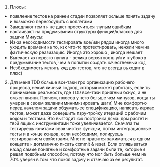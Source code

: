 1) Плюсы: 
- появление тестов на ранней стадии позволяет больше понять задачу и возможно переобсудить с коллегами
- Замедляют темп и не дают просочиться глупым ошибкам
- настаивают на продумывании структуры функций/классов для задачи
Минусы:
- Из-за необходимости тестировать все/или рядом иногда много уходить времени на то, как что-то протестировать,
нежели чем на фактическую реализацию. Иногда это хорошо , иногда мешает
- Вытекает из первого пункта - велика вероятность уйти глубоко в придумывание тестов, чем в попытки создать
качественный код
- Необходимость менять код для тестов, что не всегда выходит в плюс)

2) Для меня TDD больше все-таки про организацию рабочего процесса, некий личный подход, который может работать,
если ты принимаешь реальность, где TDD все-таки приятный бонус, а не смысл жизни.
Причем, плюсов у него больше чем минусов, когда ты умерен в своем желании минимизировать шаги)
Мне комфортно перед началом задачи обдумать ее спецификацию, написать каркас тестов, может даже совершить пару-тройку
итераций с рабочим кодом и тестами. Это выглядит как постройка дома: дом растет и твой ящик с инструментами тоже увеличивается.
Сначала ты тестируешь юнитами свои чистые функции, потом интеграционные тесты и в конце концов, если необходимо, полируешь
тестированием свойствами. Мне не нравится зажиматься в одном концепте и догматично писать commit & reset.
Если оглядываться назад самые понятные и комфортные задачи были те, которые я решал подобным способом,
потому что мог быть больше чем на 70% уверен в том, что понял задачу и отвечаю за ее результат.